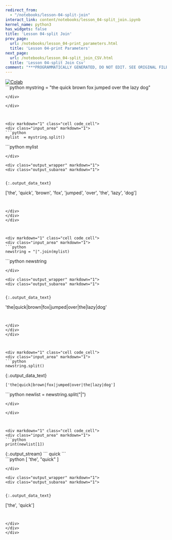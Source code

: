 ```yaml
---
redirect_from:
  - "/notebooks/lesson-04-split-join"
interact_link: content/notebooks/lesson_04-split_join.ipynb
kernel_name: python3
has_widgets: false
title: 'Lesson 04-split Join'
prev_page:
  url: /notebooks/lesson_04-print_parameters.html
  title: 'Lesson 04-print Parameters'
next_page:
  url: /notebooks/lesson_04-split_join_CSV.html
  title: 'Lesson 04-split Join Csv'
comment: "***PROGRAMMATICALLY GENERATED, DO NOT EDIT. SEE ORIGINAL FILES IN /content***"
---
```

<a href="https://colab.research.google.com/github/aviadr1/learn-python/blob/master/live%20class%20demonstrations/lesson%2004%20-%20split%2C%20join.ipynb" target="_blank">
<img src="https://colab.research.google.com/assets/colab-badge.svg" 
     title="Open this file in Google Colab" alt="Colab"/>
</a>




<div markdown="1" class="cell code_cell">
<div class="input_area" markdown="1">
```python
mystring = "the quick brown fox jumped over the lazy dog"

```
</div>

</div>



<div markdown="1" class="cell code_cell">
<div class="input_area" markdown="1">
```python
mylist  = mystring.split()

```
</div>

</div>



<div markdown="1" class="cell code_cell">
<div class="input_area" markdown="1">
```python
mylist

```
</div>

<div class="output_wrapper" markdown="1">
<div class="output_subarea" markdown="1">


{:.output_data_text}
```
['the', 'quick', 'brown', 'fox', 'jumped', 'over', 'the', 'lazy', 'dog']
```


</div>
</div>
</div>



<div markdown="1" class="cell code_cell">
<div class="input_area" markdown="1">
```python
newstring = "|".join(mylist)

```
</div>

</div>



<div markdown="1" class="cell code_cell">
<div class="input_area" markdown="1">
```python
newstring

```
</div>

<div class="output_wrapper" markdown="1">
<div class="output_subarea" markdown="1">


{:.output_data_text}
```
'the|quick|brown|fox|jumped|over|the|lazy|dog'
```


</div>
</div>
</div>



<div markdown="1" class="cell code_cell">
<div class="input_area" markdown="1">
```python
newstring.split()

```
</div>

<div class="output_wrapper" markdown="1">
<div class="output_subarea" markdown="1">


{:.output_data_text}
```
['the|quick|brown|fox|jumped|over|the|lazy|dog']
```


</div>
</div>
</div>



<div markdown="1" class="cell code_cell">
<div class="input_area" markdown="1">
```python
newlist = newstring.split("|")

```
</div>

</div>



<div markdown="1" class="cell code_cell">
<div class="input_area" markdown="1">
```python
print(newlist[1])

```
</div>

<div class="output_wrapper" markdown="1">
<div class="output_subarea" markdown="1">
{:.output_stream}
```
quick
```
</div>
</div>
</div>



<div markdown="1" class="cell code_cell">
<div class="input_area" markdown="1">
```python
[
    'the',
    "quick"
]

```
</div>

<div class="output_wrapper" markdown="1">
<div class="output_subarea" markdown="1">


{:.output_data_text}
```
['the', 'quick']
```


</div>
</div>
</div>


